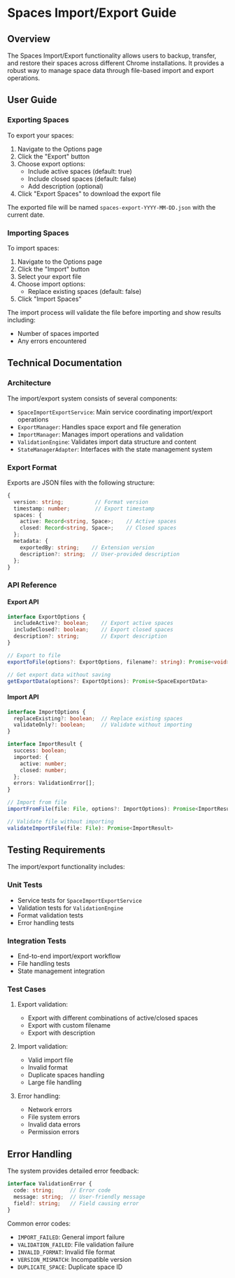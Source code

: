 # Spaces Import/Export Guide

## Overview

The Spaces Import/Export functionality allows users to backup, transfer, and restore their spaces across different Chrome installations. It provides a robust way to manage space data through file-based import and export operations.

## User Guide

### Exporting Spaces

To export your spaces:

1. Navigate to the Options page
2. Click the "Export" button
3. Choose export options:
   - Include active spaces (default: true)
   - Include closed spaces (default: false)
   - Add description (optional)
4. Click "Export Spaces" to download the export file

The exported file will be named `spaces-export-YYYY-MM-DD.json` with the current date.

### Importing Spaces

To import spaces:

1. Navigate to the Options page
2. Click the "Import" button
3. Select your export file
4. Choose import options:
   - Replace existing spaces (default: false)
5. Click "Import Spaces"

The import process will validate the file before importing and show results including:
- Number of spaces imported
- Any errors encountered

## Technical Documentation

### Architecture

The import/export system consists of several components:

- `SpaceImportExportService`: Main service coordinating import/export operations
- `ExportManager`: Handles space export and file generation
- `ImportManager`: Manages import operations and validation
- `ValidationEngine`: Validates import data structure and content
- `StateManagerAdapter`: Interfaces with the state management system

### Export Format

Exports are JSON files with the following structure:

```typescript
{
  version: string;          // Format version
  timestamp: number;        // Export timestamp
  spaces: {
    active: Record<string, Space>;    // Active spaces
    closed: Record<string, Space>;    // Closed spaces
  };
  metadata: {
    exportedBy: string;    // Extension version
    description?: string;  // User-provided description
  };
}
```

### API Reference

#### Export API

```typescript
interface ExportOptions {
  includeActive?: boolean;    // Export active spaces
  includeClosed?: boolean;    // Export closed spaces
  description?: string;       // Export description
}

// Export to file
exportToFile(options?: ExportOptions, filename?: string): Promise<void>

// Get export data without saving
getExportData(options?: ExportOptions): Promise<SpaceExportData>
```

#### Import API

```typescript
interface ImportOptions {
  replaceExisting?: boolean;  // Replace existing spaces
  validateOnly?: boolean;     // Validate without importing
}

interface ImportResult {
  success: boolean;
  imported: {
    active: number;
    closed: number;
  };
  errors: ValidationError[];
}

// Import from file
importFromFile(file: File, options?: ImportOptions): Promise<ImportResult>

// Validate file without importing
validateImportFile(file: File): Promise<ImportResult>
```

## Testing Requirements

The import/export functionality includes:

### Unit Tests

- Service tests for `SpaceImportExportService`
- Validation tests for `ValidationEngine`
- Format validation tests
- Error handling tests

### Integration Tests

- End-to-end import/export workflow
- File handling tests
- State management integration

### Test Cases

1. Export validation:
   - Export with different combinations of active/closed spaces
   - Export with custom filename
   - Export with description

2. Import validation:
   - Valid import file
   - Invalid format
   - Duplicate spaces handling
   - Large file handling

3. Error handling:
   - Network errors
   - File system errors
   - Invalid data errors
   - Permission errors

## Error Handling

The system provides detailed error feedback:

```typescript
interface ValidationError {
  code: string;     // Error code
  message: string;  // User-friendly message
  field?: string;   // Field causing error
}
```

Common error codes:
- `IMPORT_FAILED`: General import failure
- `VALIDATION_FAILED`: File validation failure
- `INVALID_FORMAT`: Invalid file format
- `VERSION_MISMATCH`: Incompatible version
- `DUPLICATE_SPACE`: Duplicate space ID
